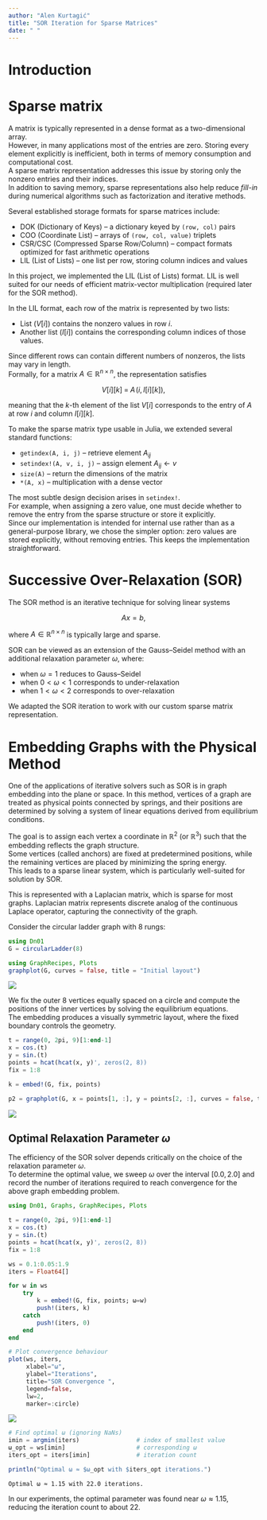 ```yaml
---
author: "Alen Kurtagić"
title: "SOR Iteration for Sparse Matrices"
date: " "
---
```



# Introduction


# Sparse matrix
A matrix is typically represented in a dense format as a two-dimensional array.  
However, in many applications most of the entries are zero. Storing every element explicitly is inefficient, both in terms of memory consumption and computational cost.  
A sparse matrix representation addresses this issue by storing only the nonzero entries and their indices.  
In addition to saving memory, sparse representations also help reduce *fill-in* during numerical algorithms such as factorization and iterative methods.

Several established storage formats for sparse matrices include:

- DOK (Dictionary of Keys) – a dictionary keyed by `(row, col)` pairs  
- COO (Coordinate List) – arrays of `(row, col, value)` triplets  
- CSR/CSC (Compressed Sparse Row/Column) – compact formats optimized for fast arithmetic operations  
- LIL (List of Lists) – one list per row, storing column indices and values  

In this project, we implemented the LIL (List of Lists) format.  LIL is well suited for our needs of efficient matrix-vector multiplication (required later for the SOR method).

In the LIL format, each row of the matrix is represented by two lists:

- List ($V[i]$) contains the nonzero values in row $i$.  
- Another list ($I[i]$) contains the corresponding column indices of those values.  

Since different rows can contain different numbers of nonzeros, the lists may vary in length.  
Formally, for a matrix $A \in \mathbb{R}^{n \times n}$, the representation satisfies

$$
V[i][k] \;=\; A\!\bigl(i,\, I[i][k]\bigr),
$$

meaning that the $k$-th element of the list $V[i]$ corresponds to the entry of $A$ at row $i$ and column $I[i][k]$.

To make the sparse matrix type usable in Julia, we extended several standard functions:

- `getindex(A, i, j)` – retrieve element $A_{ij}$  
- `setindex!(A, v, i, j)` – assign element $A_{ij} \gets v$  
- `size(A)` – return the dimensions of the matrix  
- `*(A, x)` – multiplication with a dense vector  

The most subtle design decision arises in `setindex!`.  
For example, when assigning a zero value, one must decide whether to remove the entry from the sparse structure or store it explicitly.  
Since our implementation is intended for internal use rather than as a general-purpose library, we chose the simpler option: zero values are stored explicitly, without removing entries. This keeps the implementation straightforward.


# Successive Over-Relaxation (SOR)
The SOR method is an iterative technique for solving linear systems

$$
A x = b,
$$

where $A \in \mathbb{R}^{n \times n}$ is typically large and sparse. 

SOR can be viewed as an extension of the Gauss–Seidel method with an additional relaxation parameter $\omega$, where:
- when $\omega = 1$ reduces to Gauss–Seidel 
- when $0 < \omega < 1$ corresponds to under-relaxation 
- when  $1 < \omega < 2$ corresponds to over-relaxation 

We adapted the SOR iteration to work with our custom sparse matrix representation.


# Embedding Graphs with the Physical Method

One of the applications of iterative solvers such as SOR is in graph embedding into the plane or space. In this method, vertices of a graph are treated as physical points connected by springs, and their positions are determined by solving a system of linear equations derived from equilibrium conditions. 

The goal is to assign each vertex a coordinate in $\mathbb{R}^2$ (or $\mathbb{R}^3$) such that the embedding reflects the graph structure.  
Some vertices (called anchors) are fixed at predetermined positions, while the remaining vertices are placed by minimizing the spring energy.  
This leads to a sparse linear system, which is particularly well-suited for solution by SOR.

This is represented with a Laplacian matrix, which is sparse for most graphs. Laplacian matrix represents discrete analog of the continuous Laplace operator, capturing the connectivity of the graph.  

Consider the circular ladder graph with 8 rungs:



```julia
using Dn01
G = circularLadder(8)

using GraphRecipes, Plots
graphplot(G, curves = false, title = "Initial layout")
```

![](figures/report_1_1.png)



We fix the outer 8 vertices equally spaced on a circle and compute the positions of the inner vertices by solving the equilibrium equations.  
The embedding produces a visually symmetric layout, where the fixed boundary controls the geometry.


```julia
t = range(0, 2pi, 9)[1:end-1]
x = cos.(t)
y = sin.(t)
points = hcat(hcat(x, y)', zeros(2, 8))
fix = 1:8

k = embed!(G, fix, points)

p2 = graphplot(G, x = points[1, :], y = points[2, :], curves = false, title = "Resulting layout")
```

![](figures/report_2_1.png)



## Optimal Relaxation Parameter $\omega$

The efficiency of the SOR solver depends critically on the choice of the relaxation parameter $\omega$.  
To determine the optimal value, we sweep $\omega$ over the interval $[0.0, 2.0]$ and record the number of iterations required to reach convergence for the above graph embedding problem.

```julia
using Dn01, Graphs, GraphRecipes, Plots

t = range(0, 2pi, 9)[1:end-1]
x = cos.(t)
y = sin.(t)
points = hcat(hcat(x, y)', zeros(2, 8))
fix = 1:8

ws = 0.1:0.05:1.9
iters = Float64[]

for w in ws
    try
        k = embed!(G, fix, points; ω=w)
        push!(iters, k)
    catch
        push!(iters, 0)
    end
end

# Plot convergence behaviour
plot(ws, iters,
     xlabel="ω",
     ylabel="Iterations",
     title="SOR Convergence ",
     legend=false,
     lw=2,
     marker=:circle)
```

![](figures/report_3_1.png)

```julia
# Find optimal ω (ignoring NaNs)
imin = argmin(iters)                # index of smallest value
ω_opt = ws[imin]                    # corresponding ω
iters_opt = iters[imin]             # iteration count

println("Optimal ω ≈ $ω_opt with $iters_opt iterations.")
```

```
Optimal ω ≈ 1.15 with 22.0 iterations.
```





In our experiments, the optimal parameter was found near $\omega \approx 1.15$, reducing the iteration count to about 22.  